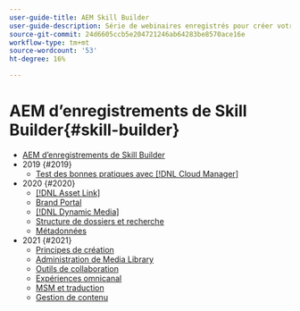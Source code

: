 ```yaml
---
user-guide-title: AEM Skill Builder
user-guide-description: Série de webinaires enregistrés pour créer votre base de connaissances et maximiser votre investissement dans Adobe [!DNL Experience Manager].
source-git-commit: 24d6605ccb5e204721246ab64283be8570ace16e
workflow-type: tm+mt
source-wordcount: '53'
ht-degree: 16%

---
```



# AEM d’enregistrements de Skill Builder{#skill-builder}

* [AEM d’enregistrements de Skill Builder](overview.md)
* 2019 {#2019}
   * [Test des bonnes pratiques avec [!DNL Cloud Manager]](./2019/cloud-manager-testing.md)
* 2020 {#2020}
   * [[!DNL Asset Link]](./2020/asset-link.md)
   * [Brand Portal](./2020/brand-portal.md)
   * [[!DNL Dynamic Media]](./2020/dynamic-media.md)
   * [Structure de dossiers et recherche](./2020/folder-structure-search.md)
   * [Métadonnées](./2020/metadata.md)
* 2021 {#2021}
   * [Principes de création](./2021/authoring-fundamentals.md)
   * [Administration de Media Library](./2021/media-library-administration.md)
   * [Outils de collaboration](./2021/collaboration-tools.md)
   * [Expériences omnicanal](./2021/omnichannel-experiences.md)
   * [MSM et traduction](./2021/multi-site-management-web-translation.md)
   * [Gestion de contenu](./2021/traditional-headless-content-management.md)

<!--

Articles must be added to this TOC file in order to render.

Use this list format to specify links to articles and section headings that expand and collapse in the left rail of the user guide.

An article link CANNOT be used as a section heading.
-->
